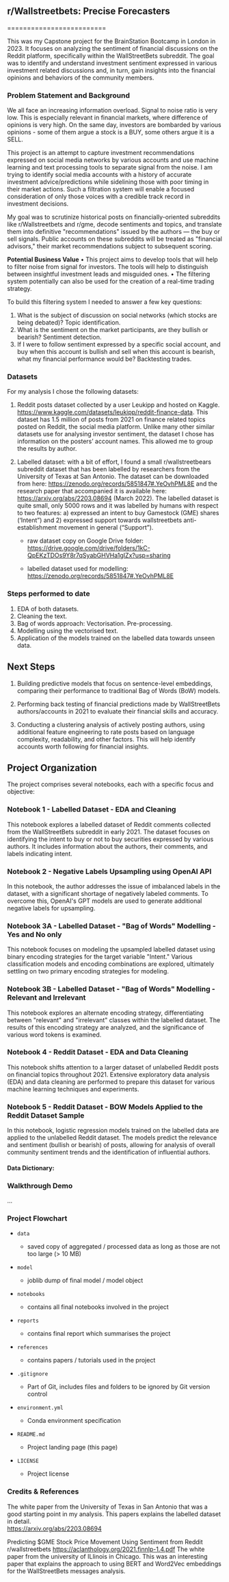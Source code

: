 ## r/Wallstreetbets: Precise Forecasters
=========================

This was my Capstone project for the BrainStation Bootcamp in London in 2023. It focuses on analyzing the sentiment of financial discussions on the Reddit platform, specifically within the WallStreetBets subreddit. The goal was to identify and understand investment sentiment expressed in various investment related discussions and, in turn, gain insights into the financial opinions and behaviors of the community members.

### Problem Statement and Background

We all face an increasing information overload. Signal to noise ratio is very low.  This is especially relevant in financial markets, where difference of opinions is very high. On the same day, investors are bombarded by various opinions - some of them argue a stock is a BUY, some others argue it is a SELL. 

This project is an attempt to capture investment recommendations expressed on social media networks by various accounts and use machine learning and text processing tools to separate signal from the noise.  I am trying to identify social media accounts with a history of accurate investment advice/predictions while sidelining those with poor timing in their market actions. Such a filtration system will enable a focused consideration of only those voices with a credible track record in investment decisions.

My goal was to scrutinize historical posts on financially-oriented subreddits like r/Wallstreetbets and r/gme, decode sentiments and topics, and translate them into definitive "recommendations" issued by the authors — the buy or sell signals. Public accounts on these subreddits will be treated as "financial advisors," their market recommendations subject to subsequent scoring.

**Potential Business Value**
•	This project aims to develop tools that will help to filter noise from signal for investors.  The tools will help to  distinguish between insightful investment leads and misguided ones.
•	The filtering system potentially can also be used for the creation of a real-time trading strategy.

To build this filtering system I needed to answer a few key questions:

1.  What is the subject of discussion on social networks (which stocks are being debated)? Topic identification. 
2.  What is the sentiment on the market participants, are they bullish or bearish? Sentiment detection. 
3.  If I were to follow sentiment expressed by a specific social account, and buy when this account is bullish and sell when this account is bearish, what my financial performance would be? Backtesting trades. 

### Datasets

For my analysis I chose the following datasets:

1.	Reddit posts dataset collected by a user Leukipp and hosted on Kaggle. https://www.kaggle.com/datasets/leukipp/reddit-finance-data.  This dataset has 1.5 million of posts from 2021 on finance related topics posted on Reddit, the social media platform. Unlike many other similar datasets use for analysing investor sentiment, the dataset I chose has information on the posters’ account names. This allowed me to group the results by author. 

2.	Labelled dataset: with a bit of effort, I found a small r/wallstreetbears subreddit dataset that has been labelled by researchers from the University of Texas at San Antonio. The dataset can be downloaded from here: https://zenodo.org/records/5851847#.YeOvhPML8E  and the research paper that accompanied it is available here: https://arxiv.org/abs/2203.08694 (March 2022). The labelled dataset is quite small, only 5000 rows and it was labelled by humans with respect to two features: a) expressed an intent to buy Gamestock (GME) shares (‘Intent”) and 2) expressed support towards wallstreetbets anti-establishment movement in general (“Support”).

    - raw dataset copy on Google Drive folder:
 https://drive.google.com/drive/folders/1kC-QpEKzTDOs9Y8r7qSyabGHVHa1gIZx?usp=sharing

    - labelled dataset used for modelling:
https://zenodo.org/records/5851847#.YeOvhPML8E


### Steps performed to date
    
1. EDA of both datasets.
2. Cleaning the text.
3. Bag of words approach: Vectorisation. Pre-processing.
4. Modelling using the vectorised text. 
5. Application of the models trained on the labelled data towards unseen data. 

## Next Steps

1. Building predictive models that focus on sentence-level embeddings, comparing their performance to traditional Bag of Words (BoW) models.

2. Performing back testing of financial predictions made by WallStreetBets authors/accounts in 2021 to evaluate their financial skills and accuracy.

3. Conducting a clustering analysis of actively posting authors, using additional feature engineering to rate posts based on language complexity, readability, and other factors. This will help identify accounts worth following for financial insights. 

## Project Organization

The project comprises several notebooks, each with a specific focus and objective:

### Notebook 1 - Labelled Dataset - EDA and Cleaning

This notebook explores a labelled dataset of Reddit comments collected from the WallStreetBets subreddit in early 2021. The dataset focuses on identifying the intent to buy or not to buy securities expressed by various authors. It includes information about the authors, their comments, and labels indicating intent.

### Notebook 2 - Negative Labels Upsampling using OpenAI API

In this notebook, the author addresses the issue of imbalanced labels in the dataset, with a significant shortage of negatively labeled comments. To overcome this, OpenAI's GPT models are used to generate additional negative labels for upsampling.

### Notebook 3A - Labelled Dataset - "Bag of Words" Modelling - Yes and No only

This notebook focuses on modeling the upsampled labelled dataset using binary encoding strategies for the target variable "Intent." Various classification models and encoding combinations are explored, ultimately settling on two primary encoding strategies for modeling.

### Notebook 3B - Labelled Dataset - "Bag of Words" Modelling - Relevant and Irrelevant

This notebook explores an alternate encoding strategy, differentiating between "relevant" and "irrelevant" classes within the labelled dataset. The results of this encoding strategy are analyzed, and the significance of various word tokens is examined.

### Notebook 4 - Reddit Dataset - EDA and Data Cleaning

This notebook shifts attention to a larger dataset of unlabelled Reddit posts on financial topics throughout 2021. Extensive exploratory data analysis (EDA) and data cleaning are performed to prepare this dataset for various machine learning techniques and experiments.

### Notebook 5 - Reddit Dataset - BOW Models Applied to the Reddit Dataset Sample

In this notebook, logistic regression models trained on the labelled data are applied to the unlabelled Reddit dataset. The models predict the relevance and sentiment (bullish or bearish) of posts, allowing for analysis of overall community sentiment trends and the identification of influential authors.

#### Data Dictionary: 



### Walkthrough Demo

...


### Project Flowchart

 


* `data` 
    - saved copy of aggregated / processed data as long as those are not too large (> 10 MB)

* `model`
    - joblib dump of final model / model object

* `notebooks`
    - contains all final notebooks involved in the project

* `reports`
    - contains final report which summarises the project

* `references`
    - contains papers / tutorials used in the project

* `.gitignore`
    - Part of Git, includes files and folders to be ignored by Git version control

* `environment.yml`
    - Conda environment specification

* `README.md`
    - Project landing page (this page)

* `LICENSE`
    - Project license


### Credits & References

The white paper from the University of Texas in San Antonio that was a good starting point in my analysis.  This papers explains the labelled dataset in detail.  
https://arxiv.org/abs/2203.08694

Predicting $GME Stock Price Movement Using Sentiment from Reddit r/wallstreetbets
https://aclanthology.org/2021.finnlp-1.4.pdf
The white paper from the university of ILlinois in Chicago. This was an interesting paper that explains the approach to using BERT and Word2Vec embeddings for the WallStreetBets messages analysis.   
